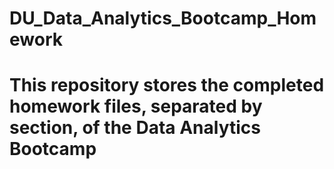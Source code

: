 # DU_Data_Analytics_Bootcamp_Homework
# This repository stores the completed homework files, separated by section, of the Data Analytics Bootcamp
